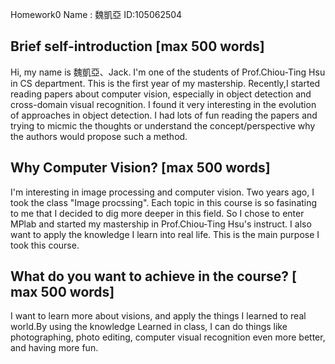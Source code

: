 Homework0
Name : 魏凱亞     ID:105062504
## Brief self-introduction [max 500 words]
Hi, my name is 魏凱亞、Jack. I'm one of the students of Prof.Chiou-Ting Hsu in CS department.
This is the first year of my mastership. Recently,I started reading papers about computer vision, especially in object detection and cross-domain visual recognition. I found it very interesting in the evolution of approaches in object detection.
I had lots of fun reading the papers and trying to micmic the thoughts or understand the concept/perspective why the authors would propose such a method.

## Why Computer Vision? [max 500 words]
I'm interesting in image processing and computer vision. Two years ago, I took the class "Image procssing". Each topic in this course is so fasinating to me that I decided to dig more deeper in this field. So I chose to enter MPlab and started my mastership in Prof.Chiou-Ting Hsu's instruct.
I also want to apply the knowledge I learn into real life. This is the main purpose I took this course.

## What do you want to achieve in the course? [ max 500 words]
I want to learn more about visions, and apply the things I learned to real world.By using the knowledge Learned in class, I can do things like photographing, photo editing, computer visual recognition even more better, and having more fun. 

